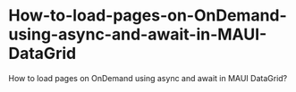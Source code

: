 # How-to-load-pages-on-OnDemand-using-async-and-await-in-MAUI-DataGrid
How to load pages on OnDemand using async and await in MAUI DataGrid?
